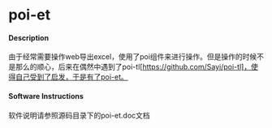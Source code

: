 # poi-et

#### Description
由于经常需要操作web导出excel，使用了poi组件来进行操作。但是操作的时候不是那么的顺心，后来在偶然中遇到了poi-tl[https://github.com/Sayi/poi-tl]，使得自己受到了启发，于是有了poi-et。

#### Software Instructions
软件说明请参照源码目录下的poi-et.doc文档

